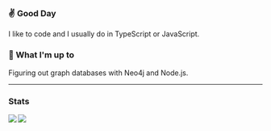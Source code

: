 ### :v: Good Day

I like to code and I usually do in TypeScript or JavaScript.

### :hammer: What I'm up to

Figuring out graph databases with Neo4j and Node.js.

---

### Stats

<a href="https://github.com/anuraghazra/github-readme-stats#github-stats-card">
  <img align="left" src="https://github-readme-stats.vercel.app/api?username=sudo-at-night&count_private=true&show_icons=true&theme=vue" />
</a>

<a href="https://github.com/anuraghazra/github-readme-stats#top-languages-card">
  <img align="left" src="https://github-readme-stats.vercel.app/api/top-langs/?username=sudo-at-night&theme=vue" />
</a>
